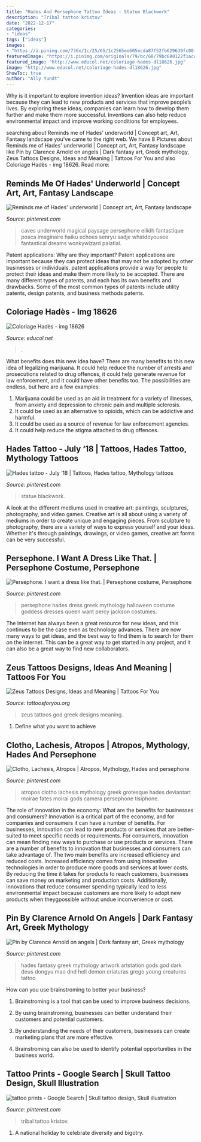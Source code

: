 ```yaml
---
title: "Hades And Persephone Tattoo Ideas - Statue Blackwork"
description: "Tribal tattoo kristov"
date: "2022-12-17"
categories:
- "ideas"
tags: ["ideas"]
images:
- "https://i.pinimg.com/736x/1c/25/65/1c2565ee605ecda87f52fb629639fc00--hades-and-persephone-greek-mythology.jpg"
featuredImage: "https://i.pinimg.com/originals/79/bc/68/79bc680122f1acd06d14525de5c72b3e.jpg"
featured_image: "http://www.educol.net/coloriage-hades-dl18626.jpg"
image: "http://www.educol.net/coloriage-hades-dl18626.jpg"
ShowToc: true
author: "Ally Yundt"
---
```



Why is it important to explore invention ideas?
Invention ideas are important because they can lead to new products and services that improve people’s lives. By exploring these ideas, companies can learn how to develop them further and make them more successful. Inventions can also help reduce environmental impact and improve working conditions for employees.

	

		
searching about Reminds me of Hades&#039; underworld | Concept art, Art, Fantasy landscape you've came to the right web. We have 8 Pictures about Reminds me of Hades&#039; underworld | Concept art, Art, Fantasy landscape like Pin by Clarence Arnold on angels | Dark fantasy art, Greek mythology, Zeus Tattoos Designs, Ideas and Meaning | Tattoos For You and also Coloriage Hadès - img 18626. Read more:
		
    
## Reminds Me Of Hades&#039; Underworld | Concept Art, Art, Fantasy Landscape

<img loading=lazy src="https://i.pinimg.com/originals/79/bc/68/79bc680122f1acd06d14525de5c72b3e.jpg" onerror="this.onerror=null;this.src='https://tse2.mm.bing.net/th?id=OIP.yXynjCu_EJUtXC1thLlq8gHaKe&amp;pid=15.1';" alt="Reminds me of Hades&#039; underworld | Concept art, Art, Fantasy landscape">

_Source: pinterest.com_

>caves underworld magical paysage persephone eilidh fantastique posca imaginaire haiku echoes senryu sadje whatdoyousee fantastical dreams wonkywizard palatial. 

	

Patent applications: Why are they important?
Patent applications are important because they can protect ideas that may not be adopted by other businesses or individuals. patent applications provide a way for people to protect their ideas and make them more likely to be accepted. There are many different types of patents, and each has its own benefits and drawbacks. Some of the most common types of patents include utility patents, design patents, and business methods patents.

    
## Coloriage Hadès - Img 18626

<img loading=lazy src="http://www.educol.net/coloriage-hades-dl18626.jpg" onerror="this.onerror=null;this.src='https://tse1.mm.bing.net/th?id=OIP.W-Av2NFMuLWNE0KmQSwL1wHaKc&amp;pid=15.1';" alt="Coloriage Hadès - img 18626">

_Source: educol.net_

>. 

	

What benefits does this new idea have?
There are many benefits to this new idea of legalizing marijuana. It could help reduce the number of arrests and prosecutions related to drug offences, it could help generate revenue for law enforcement, and it could have other benefits too. The possibilities are endless, but here are a few examples: 
1. Marijuana could be used as an aid in treatment for a variety of illnesses, from anxiety and depression to chronic pain and multiple sclerosis. 
2. It could be used as an alternative to opioids, which can be addictive and harmful. 
3. It could be used as a source of revenue for law enforcement agencies. 
4. It could help reduce the stigma attached to drug offences.

    
## Hades Tattoo - July ‘18 | Tattoos, Hades Tattoo, Mythology Tattoos

<img loading=lazy src="https://i.pinimg.com/originals/aa/b9/36/aab9360b28f554dff94f6cecef6e5d4a.jpg" onerror="this.onerror=null;this.src='https://tse3.mm.bing.net/th?id=OIP.UnNMEgpl8seUUBMv_ImDRgHaJ4&amp;pid=15.1';" alt="Hades tattoo - July ‘18 | Tattoos, Hades tattoo, Mythology tattoos">

_Source: pinterest.com_

>statue blackwork. 

	

A look at the different mediums used in creative art: paintings, sculptures, photography, and video games.
Creative art is all about using a variety of mediums in order to create unique and engaging pieces. From sculpture to photography, there are a variety of ways to express yourself and your ideas. Whether it's through paintings, drawings, or video games, creative art forms can be very successful.

    
## Persephone. I Want A Dress Like That. | Persephone Costume, Persephone

<img loading=lazy src="https://i.pinimg.com/736x/1c/25/65/1c2565ee605ecda87f52fb629639fc00--hades-and-persephone-greek-mythology.jpg" onerror="this.onerror=null;this.src='https://tse2.mm.bing.net/th?id=OIP.lXRQ8nH0XAxZ0rdnFW8EjQHaM4&amp;pid=15.1';" alt="Persephone. I want a dress like that. | Persephone costume, Persephone">

_Source: pinterest.com_

>persephone hades dress greek mythology halloween costume goddess dresses queen want percy jackson costumes. 

	

The internet has always been a great resource for new ideas, and this continues to be the case even as technology advances. There are now many ways to get ideas, and the best way to find them is to search for them on the internet. This can be a great way to get started in any project, and it can also be a great way to find new collaborators.

    
## Zeus Tattoos Designs, Ideas And Meaning | Tattoos For You

<img loading=lazy src="https://www.tattoosforyou.org/wp-content/uploads/2016/06/Greek-God-Zeus-Tattoos.jpg" onerror="this.onerror=null;this.src='https://tse1.mm.bing.net/th?id=OIP.Ww2lWSFFNdInXtHmyS05XQAAAA&amp;pid=15.1';" alt="Zeus Tattoos Designs, Ideas and Meaning | Tattoos For You">

_Source: tattoosforyou.org_

>zeus tattoos god greek designs meaning. 

	

1. Define what you want to achieve 

    
## Clotho, Lachesis, Atropos | Atropos, Mythology, Hades And Persephone

<img loading=lazy src="https://i.pinimg.com/736x/07/5c/39/075c39a9e597ff6efb055e70a4bf946d--greek-gods-greek-mythology.jpg" onerror="this.onerror=null;this.src='https://tse3.mm.bing.net/th?id=OIP.Ne0vsiIb4rJYGXbI-uOnuwHaJ8&amp;pid=15.1';" alt="Clotho, Lachesis, Atropos | Atropos, Mythology, Hades and persephone">

_Source: pinterest.com_

>atropos clotho lachesis mythology greek grotesque hades deviantart moirae fates moirai gods camera persephone tisiphone. 

	

The role of innovation in the economy: What are the benefits for businesses and consumers?
Innovation is a critical part of the economy, and for companies and consumers it can have a number of benefits. For businesses, innovation can lead to new products or services that are better-suited to meet specific needs or requirements. For consumers, innovation can mean finding new ways to purchase or use products or services.
There are a number of benefits to innovation that businesses and consumers can take advantage of. The two main benefits are increased efficiency and reduced costs. Increased efficiency comes from using innovative technologies in order to produce more goods and services at lower costs. By reducing the time it takes for products to reach customers, businesses can save money on marketing and production costs. Additionally, innovations that reduce consumer spending typically lead to less environmental impact because customers are more likely to adopt new products when theygpossible without undue inconvenience or cost.

    
## Pin By Clarence Arnold On Angels | Dark Fantasy Art, Greek Mythology

<img loading=lazy src="https://i.pinimg.com/736x/81/b3/28/81b328338ca72e6f025ea02bc4a7dad4.jpg" onerror="this.onerror=null;this.src='https://tse4.mm.bing.net/th?id=OIP.qrt3_HJcPJQ0r-Mid_vWdgHaMU&amp;pid=15.1';" alt="Pin by Clarence Arnold on angels | Dark fantasy art, Greek mythology">

_Source: pinterest.com_

>hades fantasy greek mythology artwork artstation gods god dark deus dongyu mao dnd hell demon criaturas grego young creatures tattoo. 

	

How can you use brainstroming to better your business?
1. Brainstroming is a tool that can be used to improve business decisions.
2. By using brainstroming, businesses can better understand their customers and potential customers.

3. By understanding the needs of their customers, businesses can create marketing plans that are more effective.

4. Brainstroming can also be used to identify potential opportunities in the business world.

    
## Tattoo Prints - Google Search | Skull Tattoo Design, Skull Illustration

<img loading=lazy src="https://i.pinimg.com/736x/c9/3b/34/c93b344bde1926e689e83bac14ff9f0d.jpg" onerror="this.onerror=null;this.src='https://tse4.mm.bing.net/th?id=OIP.ql_o5PCEJ1U6RTs3_AbswQHaFj&amp;pid=15.1';" alt="tattoo prints - Google Search | Skull tattoo design, Skull illustration">

_Source: pinterest.com_

>tribal tattoo kristov. 

	

1. A national holiday to celebrate diversity and bigotry.

